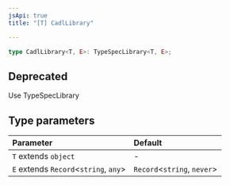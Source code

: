 ```yaml
---
jsApi: true
title: "[T] CadlLibrary"

---
```

```ts
type CadlLibrary<T, E>: TypeSpecLibrary<T, E>;
```

## Deprecated

Use TypeSpecLibrary

## Type parameters

| Parameter | Default |
| :------ | :------ |
| `T` extends `object` | - |
| `E` extends `Record`<`string`, `any`\> | `Record`<`string`, `never`\> |
